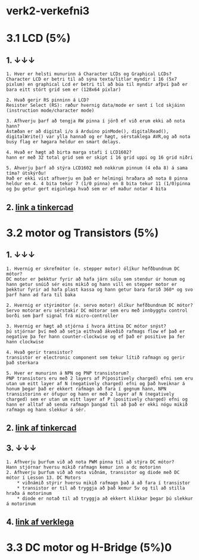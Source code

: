 # verk2-verkefni3
# 3.1 LCD (5%)
## 1. ↓↓↓
    1. Hver er helsti munurinn á Character LCDs og Graphical LCDs?
    Character LCD er betri til að sýna texta/litlar myndir í 16 (5x7 pixlum) en graphical Lcd er betri til að búa til myndir afþví það er bara eitt stórt grid sem er (128x64 pixlar)

    2. Hvað gerir RS pinninn á LCD?
    Resister Select (RS): ræður hvernig data/mode er sent í lcd skjáinn (instruction mode/character mode)

    3. Afhverju þarf að tengja RW pinna í jörð ef við erum ekki að nota hann?
    Ástæðan er að digital i/o á Arduino pinMode(), digitalRead(), digitalWrite() var ylla hannað og er hægt, sérstaklega AVR,og að nota busy flag er hægara heldur en smart delays.

    4. Hvað er hægt að birta marga stafi í LCD1602?
    hann er með 32 total grid sem er skipt í 16 grid uppi og 16 grid niðri

    5. Ahverju þarf að stýra LCD1602 með nokkrum pinnum (4 eða 8) á sama tíma? útskýrðu!
    Það er ekki víst afhverju en það er helmingi hraðara að nota 8 pinna heldur en 4. 4 bita tekur 7 (1/0 pinna) en 8 bita tekur 11 (1/0)pinna og þu getur gert eiginlega hvað sem er ef maður notar 4 bita

## 2. [link a tinkercad](https://www.tinkercad.com/things/63A8e1V6wB9-epic-uusam/editel)

# 3.2 motor og Transistors (5%)
## 1. ↓↓↓
    1. Hvernig er skrefmótor (e. stepper motor) ólíkur hefðbundnum DC mótor?
    DC motor er þekktur fyrir að hafa járn súlu sem stendur úr honum og hann getur snúið sér eins mikið og hann vill en stepper motor er þekktur fyrir ad hafa plast kassa og hann getur bara farið 360* og svo þarf hann ad fara til baka
    
    2. Hvernig er stýrimótor (e. servo motor) ólíkur hefðbundnum DC mótor?
    Servo motorar eru sérstakir DC mótorar sem eru með innbyggtu control borði sem þarf signal frá micro-controller
    
    3. Hvernig er hægt að stjórna í hvora áttina DC mótor snýst?
    þú stjórnar því með að setja eithvað ákveðið rafmags flow ef það er negative þa fer hann counter-clockwise og ef það er positive þa fer hann clockwise
    
    4. Hvað gerir transistor?
    transistor er electronic component sem tekur lítið rafmagn og gerir það sterkara
    
    5. Hver er munurinn á NPN og PNP transistorum?
    PNP transistors eru með 2 layers af P(positively charged) efni sem eru utan um eitt layer af N (negatively charged) efni og það hveiknar á honum þegar það er ekkert rafmagn að fara í gegnum hann, NPN transistorinn er öfugur og hann er með 2 layer af N (negatively charged) sem er utan um eitt layer af P (positively charged) efni og hann er alltaf að senda rafmagn þangad til að það er ekki nógu mikið rafmagn og hann slekkur á sér.
## 2. [link af tinkercad](https://www.tinkercad.com/things/ay6XRKiXGGd)     
## 3. ↓↓↓
    1. Afhverju þurfum við að nota PWM pinna til að stýra DC mótor?
    Hann stjórnar hversu mikið rafmagn kemur inn a dc motorinn
    2. Afhverju þurfum við að nota viðnám, transistor og diode með DC mótor í Lesson 13. DC Motors
        * viðnámið stýrir hversu mikið rafmagn það á að fara í transistor
        * transistor er til að tryggja að það kemur 5v og til að stilla hraða á motorinum
        * diode er notað til að tryggja að ekkert klikkar þegar þú slekkur á motorinum
## 4. [link af verklega](https://photos.app.goo.gl/bScvanTG5LkXjWF98) 

# 3.3 DC motor og H-Bridge (5%)0
    
    








